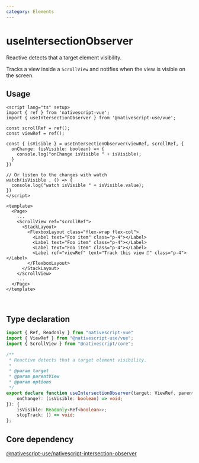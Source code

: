 ```yaml
---
category: Elements
---
```


# useIntersectionObserver

Reactive detects that a target element visibility.

Tracks a view inside a `ScrollView` and notifies when the view is visible on the screen.

## Usage

```vue
<script lang="ts" setup>
import { ref } from 'nativescript-vue';
import { useIntersectionObserver } from '@nativescript-use/vue';

const scrollRef = ref();
const viewRef = ref();

const { isVisible } = useIntersectionObserver(viewRef, scrollRef, {
  onChange: (isVisible: boolean) => {
    console.log("onChange isVisible " + isVisible);
  }
})

// Or listen to the changes with watch
watch(isVisible , () => {
  console.log("watch isVisible " + isVisible.value);
})
</script>

<template>
  <Page>
    ...
    <ScrollView ref="scrollRef">
      <StackLayout>
        <FlexboxLayout class="flex-wrap flex-col">
          <Label text="Foo item" class="p-4"></Label>
          <Label text="Foo item" class="p-4"></Label>
          <Label text="Foo item" class="p-4"></Label>
          <Label ref="viewRef" text="Track this view 👀" class="p-4"></Label>
        </FlexboxLayout>
      </StackLayout>
    </ScrollView>
    ...
  </Page>
</template>
```
<br />

## Type declaration
```ts
import { Ref, Readonly } from "nativescript-vue"
import { ViewRef } from "@nativescript-use/vue";
import { ScrollView } from "@nativescript/core";

/**
 * Reactive detects that a target element visibility.
 *
 * @param target
 * @param parentView
 * @param options
 */
export declare function useIntersectionObserver(target: ViewRef, parentView: ViewRef<ScrollView>, options?: {
    onChange?: (isVisible: boolean) => void;
}): {
    isVisible: Readonly<Ref<boolean>>;
    stopTrack: () => void;
};

```

## Core dependency
[@nativescript-use/nativescript-intersection-observer](https://github.com/NativeScript-Use/NativeScript-Use/packages/nativescript-intersection-observer/README.md)
